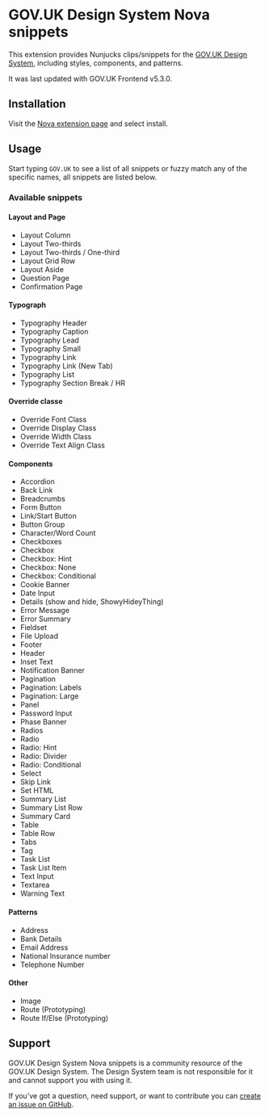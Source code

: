 # GOV.UK Design System Nova snippets

This extension provides Nunjucks clips/snippets for the [GOV.UK Design System](https://design-system.service.gov.uk/), including styles, components, and patterns.

It was last updated with GOV.‌UK Frontend v5.3.0.

## Installation

Visit the [Nova extension page](https://extensions.panic.com/extensions/ca/ca.GOVUKDesignSystemSnippets/) and select install.

## Usage

Start typing `GOV.UK` to see a list of all snippets or fuzzy match any of the specific names, all snippets are listed below.

### Available snippets

#### Layout and Page
* Layout Column
* Layout Two-thirds
* Layout Two-thirds / One-third
* Layout Grid Row
* Layout Aside
* Question Page
* Confirmation Page

#### Typograph
* Typography Header
* Typography Caption
* Typography Lead
* Typography Small
* Typography Link
* Typography Link (New Tab)
* Typography List
* Typography Section Break / HR

#### Override classe
* Override Font Class
* Override Display Class
* Override Width Class
* Override Text Align Class

#### Components
* Accordion
* Back Link
* Breadcrumbs
* Form Button
* Link/Start Button
* Button Group
* Character/Word Count
* Checkboxes
* Checkbox
* Checkbox: Hint
* Checkbox: None
* Checkbox: Conditional
* Cookie Banner
* Date Input
* Details (show and hide, ShowyHideyThing)
* Error Message
* Error Summary
* Fieldset
* File Upload
* Footer
* Header
* Inset Text
* Notification Banner
* Pagination
* Pagination: Labels
* Pagination: Large
* Panel
* Password Input
* Phase Banner
* Radios
* Radio
* Radio: Hint
* Radio: Divider
* Radio: Conditional
* Select
* Skip Link
* Set HTML
* Summary List
* Summary List Row
* Summary Card
* Table
* Table Row
* Tabs
* Tag
* Task List
* Task List Item
* Text Input
* Textarea
* Warning Text

#### Patterns
* Address
* Bank Details
* Email Address
* National Insurance number
* Telephone Number

#### Other
* Image
* Route (Prototyping)
* Route If/Else (Prototyping)

## Support
GOV.UK Design System Nova snippets is a community resource of the GOV.UK Design System. The Design System team is not responsible for it and cannot support you with using it.

If you’ve got a question, need support, or want to contribute you can [create an issue on GitHub](https://github.com/chrisadesign/GOV.UK-Design-System-Nova-snippets/issues).
